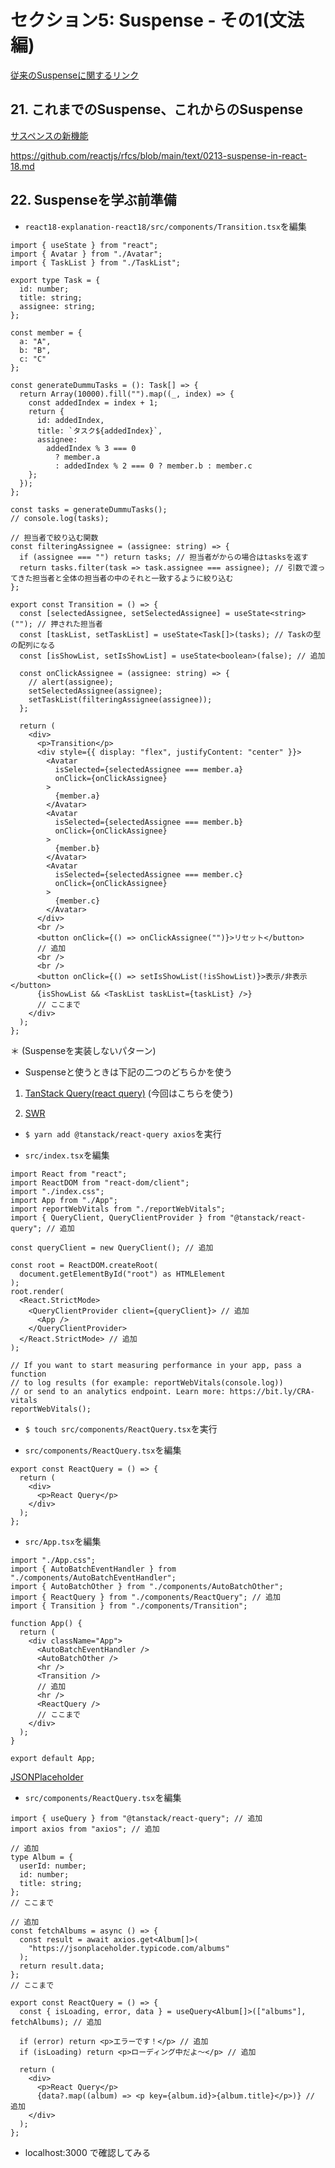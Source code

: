 # セクション5: Suspense - その1(文法編)

[従来のSuspenseに関するリンク](https://reactjs.org/blog/2018/10/23/react-v-16-6.html) <br>

## 21. これまでのSuspense、これからのSuspense

[サスペンスの新機能](https://ja.reactjs.org/blog/2022/03/29/react-v18.html#new-suspense-features) <br>

https://github.com/reactjs/rfcs/blob/main/text/0213-suspense-in-react-18.md <br>

## 22. Suspenseを学ぶ前準備

+ `react18-explanation-react18/src/components/Transition.tsx`を編集<br>

```tsx:Transition.tsx
import { useState } from "react";
import { Avatar } from "./Avatar";
import { TaskList } from "./TaskList";

export type Task = {
  id: number;
  title: string;
  assignee: string;
};

const member = {
  a: "A",
  b: "B",
  c: "C"
};

const generateDummuTasks = (): Task[] => {
  return Array(10000).fill("").map((_, index) => {
    const addedIndex = index + 1;
    return {
      id: addedIndex,
      title: `タスク${addedIndex}`,
      assignee:
        addedIndex % 3 === 0
          ? member.a
          : addedIndex % 2 === 0 ? member.b : member.c
    };
  });
};

const tasks = generateDummuTasks();
// console.log(tasks);

// 担当者で絞り込む関数
const filteringAssignee = (assignee: string) => {
  if (assignee === "") return tasks; // 担当者がからの場合はtasksを返す
  return tasks.filter(task => task.assignee === assignee); // 引数で渡ってきた担当者と全体の担当者の中のそれと一致するように絞り込む
};

export const Transition = () => {
  const [selectedAssignee, setSelectedAssignee] = useState<string>(""); // 押された担当者
  const [taskList, setTaskList] = useState<Task[]>(tasks); // Taskの型の配列になる
  const [isShowList, setIsShowList] = useState<boolean>(false); // 追加

  const onClickAssignee = (assignee: string) => {
    // alert(assignee);
    setSelectedAssignee(assignee);
    setTaskList(filteringAssignee(assignee));
  };

  return (
    <div>
      <p>Transition</p>
      <div style={{ display: "flex", justifyContent: "center" }}>
        <Avatar
          isSelected={selectedAssignee === member.a}
          onClick={onClickAssignee}
        >
          {member.a}
        </Avatar>
        <Avatar
          isSelected={selectedAssignee === member.b}
          onClick={onClickAssignee}
        >
          {member.b}
        </Avatar>
        <Avatar
          isSelected={selectedAssignee === member.c}
          onClick={onClickAssignee}
        >
          {member.c}
        </Avatar>
      </div>
      <br />
      <button onClick={() => onClickAssignee("")}>リセット</button>
      // 追加
      <br />
      <br />
      <button onClick={() => setIsShowList(!isShowList)}>表示/非表示</button>
      {isShowList && <TaskList taskList={taskList} />}
      // ここまで
    </div>
  );
};
```

＊ (Suspenseを実装しないパターン) <br>

+ Suspenseと使うときは下記の二つのどちらかを使う<br>

1. [TanStack Query(react query)](https://tanstack.com/query/v4/?from=reactQueryV3&original=https://react-query-v3.tanstack.com/) (今回はこちらを使う)<br>

2. [SWR](https://swr.vercel.app/ja) <br>

+ `$ yarn add @tanstack/react-query axios`を実行<br>

+ `src/index.tsx`を編集<br>

```tsx:index.tsx
import React from "react";
import ReactDOM from "react-dom/client";
import "./index.css";
import App from "./App";
import reportWebVitals from "./reportWebVitals";
import { QueryClient, QueryClientProvider } from "@tanstack/react-query"; // 追加

const queryClient = new QueryClient(); // 追加

const root = ReactDOM.createRoot(
  document.getElementById("root") as HTMLElement
);
root.render(
  <React.StrictMode>
    <QueryClientProvider client={queryClient}> // 追加
      <App />
    </QueryClientProvider>
  </React.StrictMode> // 追加
);

// If you want to start measuring performance in your app, pass a function
// to log results (for example: reportWebVitals(console.log))
// or send to an analytics endpoint. Learn more: https://bit.ly/CRA-vitals
reportWebVitals();
```

+ `$ touch src/components/ReactQuery.tsx`を実行<br>

+ `src/components/ReactQuery.tsx`を編集<br>

```tsx:ReactQuery.tsx
export const ReactQuery = () => {
  return (
    <div>
      <p>React Query</p>
    </div>
  );
};
```

+ `src/App.tsx`を編集<br>

```tsx:App.tsx
import "./App.css";
import { AutoBatchEventHandler } from "./components/AutoBatchEventHandler";
import { AutoBatchOther } from "./components/AutoBatchOther";
import { ReactQuery } from "./components/ReactQuery"; // 追加
import { Transition } from "./components/Transition";

function App() {
  return (
    <div className="App">
      <AutoBatchEventHandler />
      <AutoBatchOther />
      <hr />
      <Transition />
      // 追加
      <hr />
      <ReactQuery />
      // ここまで
    </div>
  );
}

export default App;
```

[JSONPlaceholder](https://jsonplaceholder.typicode.com/albums) <br>

+ `src/components/ReactQuery.tsx`を編集<br>

```tsx:ReactQuery.tsx
import { useQuery } from "@tanstack/react-query"; // 追加
import axios from "axios"; // 追加

// 追加
type Album = {
  userId: number;
  id: number;
  title: string;
};
// ここまで

// 追加
const fetchAlbums = async () => {
  const result = await axios.get<Album[]>(
    "https://jsonplaceholder.typicode.com/albums"
  );
  return result.data;
};
// ここまで

export const ReactQuery = () => {
  const { isLoading, error, data } = useQuery<Album[]>(["albums"], fetchAlbums); // 追加

  if (error) return <p>エラーです！</p> // 追加
  if (isLoading) return <p>ローディング中だよ〜</p> // 追加

  return (
    <div>
      <p>React Query</p>
      {data?.map((album) => <p key={album.id}>{album.title}</p>)} // 追加
    </div>
  );
};
```

+ localhost:3000 で確認してみる<br>
